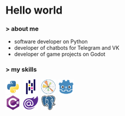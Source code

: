 # Hello world

### > about me
- software developer on Python
- developer of chatbots for Telegram and VK
- developer of game projects on Godot

### > my skills
<div>
  <img src="https://github.com/devicons/devicon/blob/master/icons/python/python-original.svg" title="Python" alt="Python" width="40" height="40"/>&nbsp;
  <img src="https://github.com/devicons/devicon/blob/master/icons/pandas/pandas-original.svg" title="Pandas" alt="Pandas" width="40" height="40"/>&nbsp;
  <img src="https://github.com/devicons/devicon/blob/master/icons/matplotlib/matplotlib-original.svg" title="Matplotlib" alt="Matplotlib" width="40" height="40"/>&nbsp;
  <img src="https://github.com/devicons/devicon/blob/master/icons/godot/godot-original.svg" title="Godot" alt="Godot" width="40" height="40"/>&nbsp;
</div>
<div>
  <img src="https://github.com/devicons/devicon/blob/master/icons/csharp/csharp-original.svg" title="Csarp" alt="Csarp" width="40" height="40"/>&nbsp;
  <img src="https://github.com/devicons/devicon/blob/master/icons/blazor/blazor-original.svg" title="Blazor" alt="Blazor" width="40" height="40"/>&nbsp;
  <img src="https://github.com/devicons/devicon/blob/master/icons/postgresql/postgresql-original.svg" title="PostgreSQL" alt="PostgreSQL" width="40" height="40"/>&nbsp;
</div>

<!--
### > my stats
[![GitHub Streak](http://github-readme-streak-stats.herokuapp.com?user=MegaSamsa&theme=dark&background=000000)](https://git.io/streak-stats)
-->
